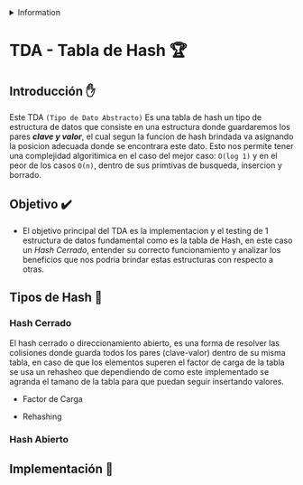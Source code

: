 <details>
<summary>
Information
</summary>
Author: Leandro Wolff
Fecha: 20/06/2021
Facultad de Ingeniería, Universidad de Buenos Aires
7541 - Algoritmos y Programación II - Mendez
</details>

# TDA - Tabla de Hash :trophy:

## Introducción :raised_hand:

Este TDA `(Tipo de Dato Abstracto)` Es una tabla de hash un tipo de estructura de datos que consiste en una estructura donde guardaremos los pares ***clave y valor***, el cual segun la funcion de hash brindada va asignando la posicion adecuada donde se encontrara este dato. Esto nos permite tener una complejidad algoritimica en el caso del mejor caso: `O(log 1)` y en el peor de los casos `O(n)`, dentro de sus primtivas de busqueda, insercion y borrado.


## Objetivo :heavy_check_mark:

- El objetivo principal del TDA es la implementacion y el testing de 1 estructura de datos fundamental como es la tabla de Hash, en este caso un *Hash Cerrado*, entender su correcto funcionamiento y analizar los beneficios que nos podria brindar estas estructuras con respecto a otras.

## Tipos de Hash :scroll:

### Hash Cerrado

El hash cerrado o direccionamiento abierto, es una forma de resolver las colisiones donde guarda todos los pares (clave-valor) dentro de su misma tabla, en caso de que los elementos superen el factor de carga de la tabla se usa un rehasheo que dependiendo de como este implementado se agranda el tamano de la tabla para que puedan seguir insertando valores.

- Factor de Carga

- Rehashing

### Hash Abierto



## Implementación :hammer:

